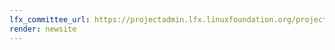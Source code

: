 ```yaml
---
lfx_committee_url: https://projectadmin.lfx.linuxfoundation.org/project/a092M00001KjOrfQAF/collaboration/committees/62caa802-0eb4-454d-aa31-56be40f016eb
render: newsite
---
```

